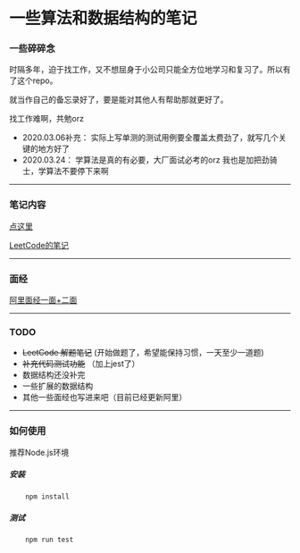 # 一些算法和数据结构的笔记

### 一些碎碎念

时隔多年，迫于找工作，又不想屈身于小公司只能全方位地学习和复习了。所以有了这个repo。

就当作自己的备忘录好了，要是能对其他人有帮助那就更好了。

找工作难啊，共勉orz

* 2020.03.06补充： 实际上写单测的测试用例要全覆盖太费劲了，就写几个关键的地方好了
* 2020.03.24： 学算法是真的有必要，大厂面试必考的orz 我也是加把劲骑士，学算法不要停下来啊

***

### 笔记内容

[点这里](./learning.md)

[LeetCode的笔记](./leetcode-note/note.md)

***

### 面经

[阿里面经一面+二面](./interview/alibaba/2020-03-alibaba-interview.md)

***

### TODO

* ~~LeetCode 解题笔记~~ (开始做题了，希望能保持习惯，一天至少一道题)
* ~~补充代码测试功能~~ （加上jest了）
* 数据结构还没补完
* 一些扩展的数据结构
* 其他一些面经也写进来吧（目前已经更新阿里）

***

### 如何使用

推荐Node.js环境

##### 安装

```sh
    npm install
```

##### 测试

```sh
    npm run test
```
